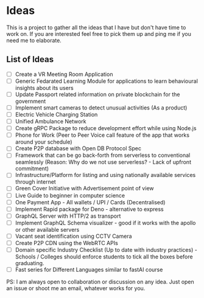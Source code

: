 # Ideas

This is a project to gather all the ideas that I have but don't have time to work on. If you are interested feel free to pick them up and ping me if you need me to elaborate.  

## List of Ideas

- [ ] Create a VR Meeting Room Application
- [ ] Generic Fedarated Learning Module for applications to learn behavioural insights about its users
- [ ] Update Passport related information on private blockchain for the government
- [ ] Implement smart cameras to detect unusual activities (As a product)
- [ ] Electric Vehicle Charging Station
- [ ] Unified Ambulance Network
- [ ] Create gRPC Package to reduce development effort while using Node.js
- [ ] Phone for Work (Peer to Peer Voice call feature of the app that works around your schedule)
- [ ] Create P2P database with Open DB Protocol Spec
- [ ] Framework that can be go back-forth from serverless to conventional seamlessly (Reason: Why do we not use serverless? - Lack of upfront commitment)
- [ ] Infrastructure/Platform for listing and using nationally available services through internet
- [ ] Green Cover Initiative with Advertisement point of view
- [ ] Live Guide to beginner in computer science
- [ ] One Payment App - All wallets / UPI / Cards (Decentralised)
- [ ] Implement Rapid package for Deno - alternative to express
- [ ] GraphQL Server with HTTP/2 as transport
- [ ] Implement GraphQL Schema visualizer - good if it works with the apollo or other available servers
- [ ] Vacant seat identification using CCTV Camera
- [ ] Create P2P CDN using the WebRTC APIs
- [ ] Domain specific Industry Checklist (Up to date with industry practices) - Schools / Colleges should enforce students to tick all the boxes before graduating.
- [ ] Fast series for Different Languages similar to fastAI course

PS: I am always open to collaboration or discussion on any idea. Just open an issue or shoot me an email, whatever works for you.
